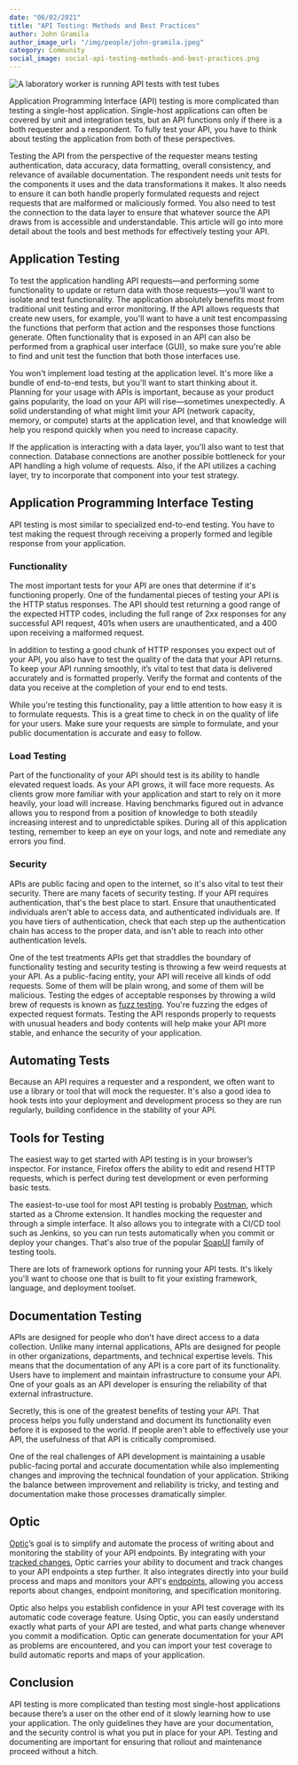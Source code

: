 ```yaml
---
date: "06/02/2021"
title: "API Testing: Methods and Best Practices"
author: John Gramila
author_image_url: "/img/people/john-gramila.jpeg"
category: Community
social_image: social-api-testing-methods-and-best-practices.png
---
```


![A laboratory worker is running API tests with test tubes](/img/blog-content/social-api-testing-methods-and-best-practices.png)

Application Programming Interface (API) testing is more complicated than testing a single-host application. Single-host applications can often be covered by unit and integration tests, but an API functions only if there is a both requester and a respondent. To fully test your API, you have to think about testing the application from both of these perspectives.

Testing the API from the perspective of the requester means testing authentication, data accuracy, data formatting, overall consistency, and relevance of available documentation. The respondent needs unit tests for the components it uses and the data transformations it makes. It also needs to ensure it can both handle properly formulated requests and reject requests that are malformed or maliciously formed. You also need to test the connection to the data layer to ensure that whatever source the API draws from is accessible and understandable. This article will go into more detail about the tools and best methods for effectively testing your API.

<!--truncate-->

## Application Testing

To test the application handling API requests—and performing some functionality to update or return data with those requests—you’ll want to isolate and test functionality. The application absolutely benefits most from traditional unit testing and error monitoring. If the API allows requests that create new users, for example, you'll want to have a unit test encompassing the functions that perform that action and the responses those functions generate. Often functionality that is exposed in an API can also be performed from a graphical user interface (GUI), so make sure you're able to find and unit test the function that both those interfaces use.

You won't implement load testing at the application level. It's more like a bundle of end-to-end tests, but you'll want to start thinking about it. Planning for your usage with APIs is important, because as your product gains popularity, the load on your API will rise—sometimes unexpectedly. A solid understanding of what might limit your API (network capacity, memory, or compute) starts at the application level, and that knowledge will help you respond quickly when you need to increase capacity.

If the application is interacting with a data layer, you'll also want to test that connection. Database connections are another possible bottleneck for your API handling a high volume of requests. Also, if the API utilizes a caching layer, try to incorporate that component into your test strategy.

## Application Programming Interface Testing

API testing is most similar to specialized end-to-end testing. You have to test making the request through receiving a properly formed and legible response from your application.

### Functionality

The most important tests for your API are ones that determine if it's functioning properly. One of the fundamental pieces of testing your API is the HTTP status responses. The API should test returning a good range of the expected HTTP codes, including the full range of 2xx responses for any successful API request, 401s when users are unauthenticated, and a 400 upon receiving a malformed request.

In addition to testing a good chunk of HTTP responses you expect out of your API, you also have to test the quality of the data that your API returns. To keep your API running smoothly, it’s vital to test that data is delivered accurately and is formatted properly. Verify the format and contents of the data you receive at the completion of your end to end tests.

While you're testing this functionality, pay a little attention to how easy it is to formulate requests. This is a great time to check in on the quality of life for your users. Make sure your requests are simple to formulate, and your public documentation is accurate and easy to follow.

### Load Testing

Part of the functionality of your API should test is its ability to handle elevated request loads. As your API grows, it will face more requests. As clients grow more familiar with your application and start to rely on it more heavily, your load will increase. Having benchmarks figured out in advance allows you to respond  from a position of knowledge to both steadily increasing interest and to unpredictable spikes. During all of this application testing, remember to keep an eye on your logs, and note and remediate any errors you find.

### Security

APIs are public facing and open to the internet, so it's also vital to test their security. There are many facets of security testing. If your API requires authentication, that's the best place to start. Ensure that unauthenticated individuals aren't able to access data, and authenticated individuals are. If you have tiers of authentication, check that each step up the authentication chain has access to the proper data, and isn't able to reach into other authentication levels.

One of the test treatments APIs get that straddles the boundary of functionality testing and security testing is throwing a few weird requests at your API. As a public-facing entity, your API will receive all kinds of odd requests. Some of them will be plain wrong, and some of them will be malicious. Testing the edges of acceptable responses by throwing a wild brew of requests is known as [fuzz testing](https://owasp.org/www-community/Fuzzing). You're fuzzing the edges of expected request formats. Testing the API responds properly to requests with unusual headers and body contents will help make your API more stable, and enhance the security of your application.

## Automating Tests

Because an API requires a requester and a respondent, we often want to use a library or tool that will mock the requester. It's also a good idea to hook tests into your deployment and development process so they are run regularly, building confidence in the stability of your API.

## Tools for Testing

The easiest way to get started with API testing is in your browser’s inspector. For instance, Firefox offers the ability to edit and resend HTTP requests, which is perfect during test development or even performing basic tests.

The easiest-to-use tool for most API testing is probably [Postman](https://www.postman.com/automated-testing/), which started as a Chrome extension. It handles mocking the requester and through a simple interface. It also allows you to integrate with a CI/CD tool such as Jenkins, so you can run tests automatically when you commit or deploy your changes. That's also true of the popular [SoapUI](https://www.soapui.org/) family of testing tools.

There are lots of framework options for running your API tests. It's likely you'll want to choose one that is built to fit your existing framework, language, and deployment toolset.

## Documentation Testing

APIs are designed for people who don't have direct access to a data collection. Unlike many internal applications, APIs are designed for people in other organizations, departments, and technical expertise levels. This means that the documentation of any API is a core part of its functionality. Users have to implement and maintain infrastructure to consume your API. One of your goals as an API developer is ensuring the reliability of that external infrastructure.

Secretly, this is one of the greatest benefits of testing your API. That process helps you fully understand and document its functionality even before it is exposed to the world. If people aren't able to effectively use your API, the usefulness of that API is critically compromised.

One of the real challenges of API development is maintaining a usable public-facing portal and accurate documentation while also implementing changes and improving the technical foundation of your application. Striking the balance between improvement and reliability is tricky, and testing and documentation make those processes dramatically simpler.

## Optic

[Optic](https://www.useoptic.com/)’s goal is to simplify and automate the process of writing about and monitoring the stability of your API endpoints. By integrating with your [tracked changes](https://www.useoptic.com/docs/using/reviewing-diffs/), Optic carries your ability to document and track changes to your API endpoints a step further. It also integrates directly into your build process and maps and monitors your API's [endpoints](https://www.useoptic.com/docs/using/baseline), allowing you access reports about changes, endpoint monitoring, and specification monitoring.

Optic also helps you establish confidence in your API test coverage with its automatic code coverage feature. Using Optic, you can easily understand exactly what parts of your API are tested, and what parts change whenever you commit a modification. Optic can generate documentation for your API as problems are encountered, and you can import your test coverage to build automatic reports and maps of your application.

## Conclusion

API testing is more complicated than testing most single-host applications because there’s a user on the other end of it slowly learning how to use your application. The only guidelines they have are your documentation, and the security control is what you put in place for your API. Testing and documenting are important for ensuring that rollout and maintenance proceed without a hitch.
